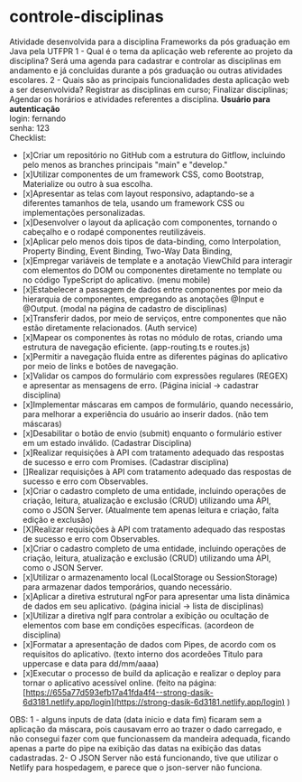 # controle-disciplinas
Atividade desenvolvida para a disciplina Frameworks da pós graduação em Java pela UTFPR
1 - Qual é o tema da aplicação web referente ao projeto da disciplina?
Será uma agenda para cadastrar e controlar as disciplinas em andamento e já concluídas durante a pós graduação ou outras atividades escolares.
2 - Quais são as principais funcionalidades desta aplicação web a ser desenvolvida?
Registrar as disciplinas em curso;
Finalizar disciplinas;
Agendar os horários e atividades referentes a disciplina.
<b> Usuário para autenticação </b></br>
login: fernando </br>
senha: 123 </br>
Checklist:
- [x]Criar um repositório no GitHub com a estrutura do Gitflow, incluindo pelo menos as branches principais "main" e "develop."
- [x]Utilizar componentes de um framework CSS, como Bootstrap, Materialize ou outro à sua escolha.
- [x]Apresentar as telas com layout responsivo, adaptando-se a diferentes tamanhos de tela, usando um framework CSS ou implementações personalizadas.
- [x]Desenvolver o layout da aplicação com componentes, tornando o cabeçalho e o rodapé componentes reutilizáveis.
- [x]Aplicar pelo menos dois tipos de data-binding, como Interpolation, Property Binding, Event Binding, Two-Way Data Binding, 
- [x]Empregar variáveis de template e a anotação ViewChild para interagir com elementos do DOM ou componentes diretamente no template ou no código TypeScript do aplicativo. (menu mobile)
- [x]Estabelecer a passagem de dados entre componentes por meio da hierarquia de componentes, empregando as anotações @Input e @Output. (modal na página de cadastro de disciplinas)
- [x]Transferir dados, por meio de serviços, entre componentes que não estão diretamente relacionados.  (Auth service)
- [x]Mapear os componentes às rotas no módulo de rotas, criando uma estrutura de navegação eficiente. (app-routing.ts e routes.js)
- [x]Permitir a navegação fluida entre as diferentes páginas do aplicativo por meio de links e botões de navegação.
- [x]Validar os campos do formulário com expressões regulares (REGEX) e apresentar as mensagens de erro. (Página inicial -> cadastrar disciplina)
- [x]Implementar máscaras em campos de formulário, quando necessário, para melhorar a experiência do usuário ao inserir dados. (não tem máscaras)
- [x]Desabilitar o botão de envio (submit) enquanto o formulário estiver em um estado inválido. (Cadastrar Disciplina)
- [x]Realizar requisições à API com tratamento adequado das respostas de sucesso e erro com Promises.  (Cadastrar disciplina)
- []Realizar requisições à API com tratamento adequado das respostas de sucesso e erro com Observables.
- [x]Criar o cadastro completo de uma entidade, incluindo operações de criação, leitura, atualização e exclusão (CRUD) utilizando uma API, como o JSON Server. (Atualmente tem apenas leitura e criação, falta edição e exclusão)
- [X]Realizar requisições à API com tratamento adequado das respostas de sucesso e erro com Observables.
- [x]Criar o cadastro completo de uma entidade, incluindo operações de criação, leitura, atualização e exclusão (CRUD) utilizando uma API, como o JSON Server. 
- [x]Utilizar o armazenamento local (LocalStorage ou SessionStorage) para armazenar dados temporários, quando necessário.
- [x]Aplicar a diretiva estrutural ngFor para apresentar uma lista dinâmica de dados em seu aplicativo. (página inicial -> lista de disciplinas)
- [x]Utilizar a diretiva ngIf para controlar a exibição ou ocultação de elementos com base em condições específicas. (acordeon de disciplina)
- [x]Formatar a apresentação de dados com Pipes, de acordo com os requisitos do aplicativo. (texto interno dos acordeões Titulo para uppercase e data para dd/mm/aaaa)
- [x]Executar o processo de build da aplicação e realizar o deploy para tornar o aplicativo acessível online. (feito na página: [https://655a77d593efb17a41fda4f4--strong-dasik-6d3181.netlify.app/login](https://strong-dasik-6d3181.netlify.app/login) )


OBS: 
1 - alguns inputs de data (data inicio e data fim) ficaram sem a aplicação da máscara, pois causavam erro ao trazer o dado carregado, e não consegui fazer com que funcionassem da mandeira adequada, ficando apenas a parte do pipe na exibição das datas na exibição das datas cadastradas.
2- O JSON Server não está funcionando, tive que utilizar o Netlify para hospedagem, e parece que o json-server não funciona.

